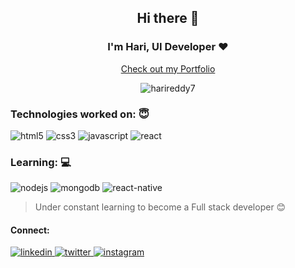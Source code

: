 <h2 align="center">Hi there 👋</h2>
<h3 align="center">I'm Hari, UI Developer ❤️</h3>
<p align="center">
  <a href="https://harikotha.netlify.app/" target="blank">Check out my Portfolio</a>
</p>
<p align="center">
  <img src="https://komarev.com/ghpvc/?username=harireddy7" alt="harireddy7" />
</p>

### Technologies worked on: 😇
<p align="left">
  <img src="https://img.icons8.com/color/60/000000/html-5.png" alt="html5" />
  <img src="https://img.icons8.com/color/60/000000/css3.png" alt="css3" />
  <img src="https://img.icons8.com/color/60/000000/javascript.png" alt="javascript" />
  <img src="https://img.icons8.com/officexs/55/000000/react.png" alt="react" />
 </p>
 
 ### Learning: 💻
 <p align="left">
  <img src="https://img.icons8.com/color/60/000000/nodejs.png" alt="nodejs" />
  <img src="https://img.icons8.com/color/60/000000/mongodb.png" alt="mongodb" />
  <img src="https://img.icons8.com/cute-clipart/60/000000/react-native.png" alt="react-native" />
 </p>
 
 > Under constant learning to become a Full stack developer 😊
 
  #### Connect:
  
 <p align="left">
  <a href="https://linkedin.com/in/harikotha13" target="blank">
    <img src="https://img.icons8.com/color/30/000000/linkedin.png" alt="linkedin" />
  </a>
    <a href="https://twitter.com/harikotha13" target="blank">
    <img src="https://img.icons8.com/fluent/30/000000/twitter.png"" alt="twitter" />
  </a>
   <a href="https://instagram.com/harikotha13" target="blank">
    <img src="https://img.icons8.com/fluent/30/000000/instagram-new.png" alt="instagram" />
  </a>
 </p>
 
